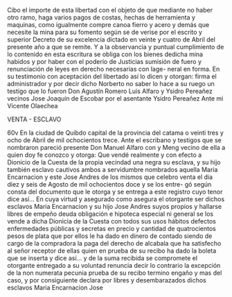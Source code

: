 Cibo el importe de esta libertad con el objeto de que mediante no haber otro ramo, haga varios pagos de costas, hechas de herramienta y maquinas, como igualmente compre canoa fierro y acero y demás que necesite la mina para su fomento según se de verise por el escrito y superior Decreto de su excelencia dictado en veinte y cuatro de Abril del presente año a que se remite. Y a la observancia y puntual cumplimiento de lo contenido en esta escritura se obliga con los bienes dedicha mina habidos y por haber con el poderío de Justicias sumisión de fuero y renunciación de leyes en derecho necesarias con lage- neral en forma. En su testimonio con aceptación del libertado así lo dicen y otorgan: firma el administrador y por decir dicho Norberto no saber lo hace a su ruego un testigo que lo fueron Don Agustín Romero Luis Alfaro y Ysidro Pereañez vecinos Jose Joaquín de Escobar por el asentante Ysidro Pereañez Ante mi Vicente Olaechea

VENTA - ESCLAVO

60v En la ciudad de Quibdo capital de la provincia del catama o veinti tres y ocho de Abril de mil ochocientos trece. Ante el escribano y testigos que se nombraron pareció presente Don Manuel Alfaro con y Meng vecino de ella a quien doy fe conozco y otorga: Que vendé realmente y con efecto a Dionicio de la Cuesta de la propia vecindad una negra su esclava, y su hijo también esclavo cautivos ambos a servidumbre nombrados aquella Maria Encarnacion y este Jose Andres de los mismos que celebro venta el dia diez y seis de Agosto de mil ochocientos doce y se los entre- gó según consta del documento que le otorga y se entrega a este registro cuyo tenor dice así... En cuya virtud y asegurado como asegura el otorgante ser dichos esclavos Maria Encarnacion y su hijo Jose Andres suyos propios y hallarse libres de empeño deuda obligación e hipoteca especial ni general se los vende a dicha Dionicia de la Cuesta con todos sus usos hábitos defectos enfermedades públicas y secretas en precio y cantidad de quatrocientos pesos de plata que por ellos le ha dado en dinero de contado siendo de cargo de la compradora la paga del derecho de alcabala que ha satisfecho al señor receptor de ellas quien en prueba de su recibo ha dado la boleta que se inserta y dice así... y de la suma recibida se compromete el otorgante entregado a su voluntad renuncia decir lo contrario la excepción de la non numerata pecunia prueba de su recibo termino engaño y mas del caso, y por consiguiente declara por libres y desembarazados dichos esclavos Maria Encarnacion Jose